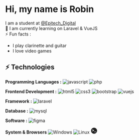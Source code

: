# Hi, my name is Robin
I am a student at [@Epitech_Digital](https://www.epitech.eu/digital/)<br>
🌱 I am currently learning on Laravel & VueJS <br>
⚡ Fun facts : <br>
- I play clarinette and guitar <br>
- I love video games <br>

## ⚡ Technologies

**Programming Languages :**
<img src="https://upload.wikimedia.org/wikipedia/commons/thumb/9/99/Unofficial_JavaScript_logo_2.svg/1024px-Unofficial_JavaScript_logo_2.svg.png" alt="javascript" width="20" height="20"/>
<img src="https://devicons.github.io/devicon/devicon.git/icons/php/php-original.svg" alt="php" width="20" height="20"/>

**Frontend Development :**
<img src="https://devicons.github.io/devicon/devicon.git/icons/html5/html5-original-wordmark.svg" alt="html5" width="20" height="20"/>
<img src="https://devicons.github.io/devicon/devicon.git/icons/css3/css3-original-wordmark.svg" alt="css3" width="20" height="20"/>
<img src="https://devicons.github.io/devicon/devicon.git/icons/bootstrap/bootstrap-plain.svg" alt="bootstrap" width="20" height="20"/>
<img src="https://devicons.github.io/devicon/devicon.git/icons/vuejs/vuejs-original-wordmark.svg" alt="vuejs" width="20" height="20"/>

**Framework :**
<img src="https://devicons.github.io/devicon/devicon.git/icons/laravel/laravel-plain-wordmark.svg" alt="laravel" width="20" height="20"/>

**Database :**
<img src="https://devicons.github.io/devicon/devicon.git/icons/mysql/mysql-original-wordmark.svg" alt="mysql" width="20" height="20"/>

**Software :**
<img src="https://www.vectorlogo.zone/logos/figma/figma-icon.svg" alt="figma" width="20" height="20"/>

**System & Browsers**
<img src="https://www.flaticon.com/svg/static/icons/svg/732/732225.svg" alt="Windows" width="20" height="20"/>
<img src="https://image.flaticon.com/icons/svg/226/226772.svg" alt="Linux" width="20" height="20"/>
<img src="https://raw.githubusercontent.com/github/explore/80688e429a7d4ef2fca1e82350fe8e3517d3494d/topics/terminal/terminal.png" alt="Terminal" width="20" height="20"/>
